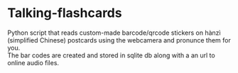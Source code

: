 Talking-flashcards
==================

Python script that reads custom-made barcode/qrcode stickers on hànzì (simplified Chinese) postcards using the webcamera and pronunce them for you.  
The bar codes are created and stored in sqlite db along with a an url to online audio files.
